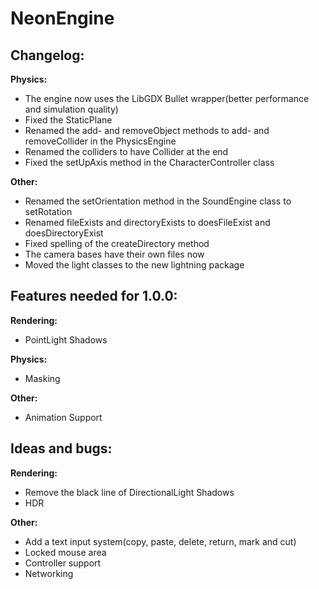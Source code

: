 # NeonEngine

## Changelog:

**Physics:**
- The engine now uses the LibGDX Bullet wrapper(better performance and simulation quality)
- Fixed the StaticPlane
- Renamed the add- and removeObject methods to add- and removeCollider in the PhysicsEngine
- Renamed the colliders to have Collider at the end
- Fixed the setUpAxis method in the CharacterController class

**Other:**
- Renamed the setOrientation method in the SoundEngine class to setRotation
- Renamed fileExists and directoryExists to doesFileExist and doesDirectoryExist
- Fixed spelling of the createDirectory method
- The camera bases have their own files now
- Moved the light classes to the new lightning package

## Features needed for 1.0.0:

**Rendering:**
- PointLight Shadows

**Physics:**
- Masking

**Other:**
- Animation Support

## Ideas and bugs:

**Rendering:**
- Remove the black line of DirectionalLight Shadows
- HDR

**Other:**
- Add a text input system(copy, paste, delete, return, mark and cut)
- Locked mouse area
- Controller support
- Networking